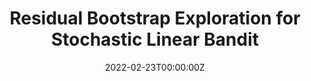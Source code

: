 ---
authors:
- admin
- Chi-Hua Wang
- Yuantong Li
- Guang Cheng
date: "2022-02-23T00:00:00Z"
doi: ""
featured: true
projects:
- exploration-bandit
publication: ""
publication_short: ""
publication_types:
- "3"
publishDate: "2022-02-23T00:00:00Z"
tags:
- publications
title: Residual Bootstrap Exploration for Stochastic Linear Bandit
url_pdf: https://arxiv.org/pdf/2202.11474.pdf
---
